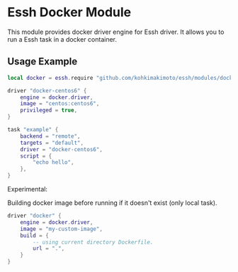 # Essh Docker Module

This module provides docker driver engine for Essh driver.
It allows you to run a Essh task in a docker container.

## Usage Example

```lua
local docker = essh.require "github.com/kohkimakimoto/essh/modules/docker"

driver "docker-centos6" {
    engine = docker.driver,
    image = "centos:centos6",
    privileged = true,
}

task "example" {
    backend = "remote",
    targets = "default",
    driver = "docker-centos6",
    script = {
        "echo hello",
    },
}
```

Experimental:

Building docker image before running if it doesn't exist (only local task).


```lua
driver "docker" {
    engine = docker.driver,
    image = "my-custom-image",
    build = {
        -- using current directory Dockerfile.
        url = ".",
    }
}
```
